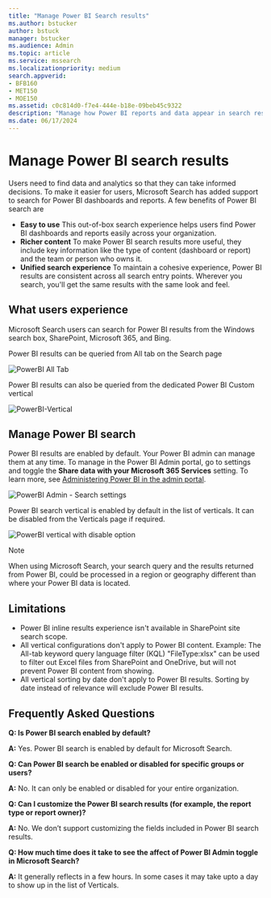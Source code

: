 ```yaml
---
title: "Manage Power BI Search results"
ms.author: bstucker
author: bstuck
manager: bstucker
ms.audience: Admin
ms.topic: article
ms.service: mssearch
ms.localizationpriority: medium
search.appverid:
- BFB160
- MET150
- MOE150
ms.assetid: c0c814d0-f7e4-444e-b18e-09beb45c9322
description: "Manage how Power BI reports and data appear in search results"
ms.date: 06/17/2024
---
```


# Manage Power BI search results

Users need to find data and analytics so that they can take informed decisions. To make it easier for users, Microsoft Search has added support to search for Power BI dashboards and reports. A few benefits of Power BI search are

* **Easy to use** This out-of-box search experience helps users find Power BI dashboards and reports easily across your organization.
* **Richer content** To make Power BI search results more useful, they include key information like the type of content (dashboard or report) and the team or person who owns it.
* **Unified search experience** To maintain a cohesive experience, Power BI results are consistent across all search entry points. Wherever you search, you'll get the same results with the same look and feel.

## What users experience

Microsoft Search users can search for Power BI results from the Windows search box, SharePoint, Microsoft 365, and Bing. 

Power BI results can be queried from All tab on the Search page

![PowerBI All Tab](https://github.com/MicrosoftDocs/OfficeDocs-MicrosoftSearch-pr/assets/72018014/70c6d1c8-5863-4518-b0b6-10da777ec96e)

Power BI results can also be queried from the dedicated Power BI Custom vertical

![PowerBI-Vertical](https://github.com/MicrosoftDocs/OfficeDocs-MicrosoftSearch-pr/assets/72018014/1a0bc8ac-0c8e-42f7-b4e7-8ff41539774c)

## Manage Power BI search 

Power BI results are enabled by default. Your Power BI admin can manage them at any time. To manage in the Power BI Admin portal, go to settings and toggle the **Share data with your Microsoft 365 Services** setting. To learn more, see [Administering Power BI in the admin portal](/power-bi/admin/service-admin-portal#use-global-search-for-power-bi-preview).

![PowerBI Admin - Search settings](https://github.com/MicrosoftDocs/OfficeDocs-MicrosoftSearch-pr/assets/72018014/c3641943-85d4-43b7-8952-613ebe6868de)

Power BI search vertical is enabled by default in the list of verticals. It can be disabled from the Verticals page if required.

![PowerBI vertical with disable option](https://github.com/MicrosoftDocs/OfficeDocs-MicrosoftSearch-pr/assets/72018014/1a6d05a3-69ed-4ab4-b662-2c4ed0516675)

> [!NOTE]
> When using Microsoft Search, your search query and the results returned from Power BI, could be processed in a region or geography different than where your Power BI data is located.

## Limitations

* Power BI inline results experience isn't available in SharePoint site search scope.
* All vertical configurations don't apply to Power BI content. Example: The All-tab keyword query language filter (KQL) "FileType:xlsx" can be used to filter out Excel files from SharePoint and OneDrive, but will not prevent Power BI content from showing.
* All vertical sorting by date don't apply to Power BI results. Sorting by date instead of relevance will exclude Power BI results.

## Frequently Asked Questions

**Q: Is Power BI search enabled by default?**

**A:** Yes. Power BI search is enabled by default for Microsoft Search. 

**Q: Can Power BI search be enabled or disabled for specific groups or users?**

**A:** No. It can only be enabled or disabled for your entire organization.

**Q: Can I customize the Power BI search results (for example, the report type or report owner)?**

**A:** No. We don’t support customizing the fields included in Power BI search results.

**Q: How much time does it take to see the affect of Power BI Admin toggle in Microsoft Search?**

**A:** It generally reflects in a few hours. In some cases it may take upto a day to show up in the list of Verticals.
